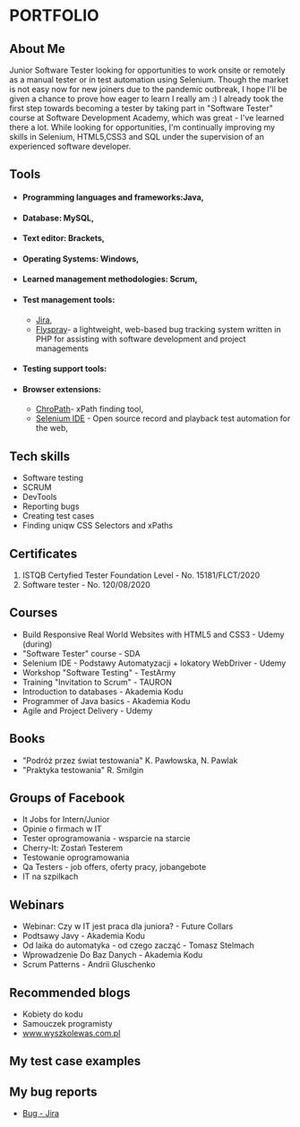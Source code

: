 # PORTFOLIO

## About Me 
Junior Software Tester looking for opportunities to work onsite or remotely as a manual tester or in test automation using Selenium. Though the market is not easy now for new joiners due to the pandemic outbreak, I hope I'll be given a chance to prove how eager to learn I really am :) I already took the first step towards becoming a tester by taking part in "Software Tester" course at Software Development Academy, which was great - I've learned there a lot. While looking for opportunities, I'm continually improving my skills in Selenium, HTML5,CSS3 and SQL under the supervision of an experienced software developer. 

## Tools

* #### Programming languages and frameworks:Java,
* #### Database: MySQL,
* #### Text editor: Brackets,
* #### Operating Systems: Windows,
* #### Learned management methodologies: Scrum, 
* #### Test management tools:
  * [Jira](https://www.atlassian.com/software/jira),
  * [Flyspray](http://www.flyspray.org)- a lightweight, web-based bug tracking system written in PHP for assisting with software development and project managements
* #### Testing support tools:
* #### Browser extensions:
  * [ChroPath](https://chrome.google.com/webstore/detail/chropath/ljngjbnaijcbncmcnjfhigebomdlkcjo)- xPath finding tool, 
  * [Selenium IDE](https://chrome.google.com/webstore/detail/selenium-ide/mooikfkahbdckldjjndioackbalphokd) - Open source record and playback test automation for the web,

## Tech skills

* Software testing
* SCRUM
* DevTools
* Reporting bugs
* Creating test cases
* Finding uniqw CSS Selectors and xPaths


## Certificates
1. ISTQB Certyfied Tester Foundation Level - No. 15181/FLCT/2020
2. Software tester - No. 120/08/2020

## Courses
* Build Responsive Real World Websites with HTML5 and CSS3 - Udemy (during) 
* "Software Tester" course - SDA 
* Selenium IDE - Podstawy Automatyzacji + lokatory WebDriver - Udemy 
* Workshop "Software Testing" - TestArmy 
* Training "Invitation to Scrum" - TAURON 
* Introduction to databases - Akademia Kodu 
* Programmer of Java basics - Akademia Kodu 
* Agile and Project Delivery - Udemy 

## Books
* "Podróż przez świat testowania" K. Pawłowska, N. Pawlak
* "Praktyka testowania" R. Smilgin

## Groups of Facebook
* It Jobs for Intern/Junior
* Opinie o firmach w IT
* Tester oprogramowania - wsparcie na starcie
* Cherry-It: Zostań Testerem
* Testowanie oprogramowania
* Qa Testers - job offers, oferty pracy, jobangebote
* IT na szpilkach
## Webinars
* Webinar: Czy w IT jest praca dla juniora? - Future Collars
* Podtsawy Javy - Akademia Kodu
* Od laika do automatyka - od czego zacząć - Tomasz Stelmach
* Wprowadzenie Do Baz Danych - Akademia Kodu
* Scrum Patterns - Andrii Gluschenko
## Recommended blogs
* Kobiety do kodu
* Samouczek programisty
* www.wyszkolewas.com.pl
## My test case examples

## My bug reports
* [Bug - Jira ](https://drive.google.com/file/d/1OiHf44zR49tlXutB0VBWcQdbz6-ye2Wa/view?usp=sharing)




